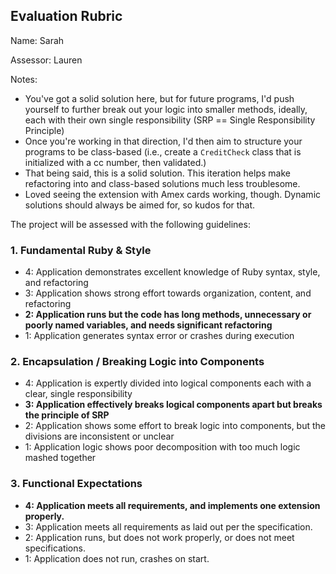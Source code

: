 ## Evaluation Rubric

Name: Sarah

Assessor: Lauren

Notes:

* You've got a solid solution here, but for future programs, I'd push yourself to further break out your logic into smaller methods, ideally, each with their own single responsibility (SRP == Single Responsibility Principle)
* Once you're working in that direction, I'd then aim to structure your programs to be class-based (i.e., create a `CreditCheck` class that is initialized with a cc number, then validated.)
* That being said, this is a solid solution. This iteration helps make refactoring into and class-based solutions much less troublesome.
* Loved seeing the extension with Amex cards working, though. Dynamic solutions should always be aimed for, so kudos for that.

The project will be assessed with the following guidelines:

### 1. Fundamental Ruby & Style

* 4:  Application demonstrates excellent knowledge of Ruby syntax, style, and refactoring
* 3:  Application shows strong effort towards organization, content, and refactoring
* **2:  Application runs but the code has long methods, unnecessary or poorly named variables, and needs significant refactoring**
* 1:  Application generates syntax error or crashes during execution

### 2. Encapsulation / Breaking Logic into Components

* 4: Application is expertly divided into logical components each with a clear, single responsibility
* **3: Application effectively breaks logical components apart but breaks the principle of SRP**
* 2: Application shows some effort to break logic into components, but the divisions are inconsistent or unclear
* 1: Application logic shows poor decomposition with too much logic mashed together

### 3. Functional Expectations

* **4: Application meets all requirements, and implements one extension properly.**
* 3: Application meets all requirements as laid out per the specification.
* 2: Application runs, but does not work properly, or does not meet specifications.
* 1: Application does not run, crashes on start.

